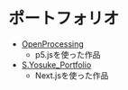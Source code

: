 # ポートフォリオ

- [OpenProcessing](https://openprocessing.org/user/373077?view=sketches&o=3)
  - p5.jsを使った作品
- [S.Yosuke_Portfolio](https://portfolio-nu-amber-42.vercel.app/)
  - Next.jsを使った作品
